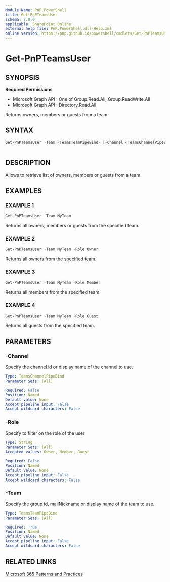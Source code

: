 ```yaml
---
Module Name: PnP.PowerShell
title: Get-PnPTeamsUser
schema: 2.0.0
applicable: SharePoint Online
external help file: PnP.PowerShell.dll-Help.xml
online version: https://pnp.github.io/powershell/cmdlets/Get-PnPTeamsUser.html
---
```

 
# Get-PnPTeamsUser

## SYNOPSIS

**Required Permissions**

  * Microsoft Graph API : One of Group.Read.All, Group.ReadWrite.All
  * Microsoft Graph API : Directory.Read.All

Returns owners, members or guests from a team.

## SYNTAX

```powershell
Get-PnPTeamsUser -Team <TeamsTeamPipeBind> [-Channel <TeamsChannelPipeBind>] [-Role <String>]
  
```

## DESCRIPTION

Allows to retrieve list of owners, members or guests from a team.

## EXAMPLES

### EXAMPLE 1
```powershell
Get-PnPTeamsUser -Team MyTeam
```

Returns all owners, members or guests from the specified team.

### EXAMPLE 2
```powershell
Get-PnPTeamsUser -Team MyTeam -Role Owner
```

Returns all owners from the specified team.

### EXAMPLE 3
```powershell
Get-PnPTeamsUser -Team MyTeam -Role Member
```

Returns all members from the specified team.

### EXAMPLE 4
```powershell
Get-PnPTeamsUser -Team MyTeam -Role Guest
```

Returns all guests from the specified team.

## PARAMETERS

### -Channel
Specify the channel id or display name of the channel to use.

```yaml
Type: TeamsChannelPipeBind
Parameter Sets: (All)

Required: False
Position: Named
Default value: None
Accept pipeline input: False
Accept wildcard characters: False
```

### -Role
Specify to filter on the role of the user

```yaml
Type: String
Parameter Sets: (All)
Accepted values: Owner, Member, Guest

Required: False
Position: Named
Default value: None
Accept pipeline input: False
Accept wildcard characters: False
```

### -Team
Specify the group id, mailNickname or display name of the team to use.

```yaml
Type: TeamsTeamPipeBind
Parameter Sets: (All)

Required: True
Position: Named
Default value: None
Accept pipeline input: False
Accept wildcard characters: False
```

## RELATED LINKS

[Microsoft 365 Patterns and Practices](https://aka.ms/m365pnp)

